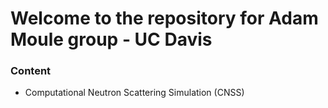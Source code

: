 # Welcome to the repository for Adam Moule group - UC Davis

### Content

* Computational Neutron Scattering Simulation (CNSS)
